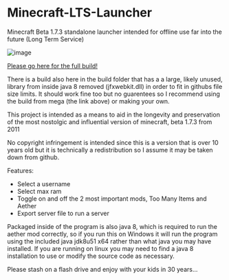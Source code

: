 # Minecraft-LTS-Launcher
Minecraft Beta 1.7.3 standalone launcher intended for offline use far into the future (Long Term Service)

![image](https://user-images.githubusercontent.com/7937950/233542642-5abe600e-39e8-4e16-912a-60dbc40f235f.png)

[Please go here for the full build!](https://mega.nz/folder/3A9h0IbK#dT_B3DR3XgOLQABWjwtczw)

There is a build also here in the build folder that has a a large, likely unused, library from inside java 8 removed (jfxwebkit.dll) in order to fit in githubs file size limits. It should work fine too but no guarentees so I recommend using the build from mega (the link above) or making your own.

This project is intended as a means to aid in the longevity and preservation of the most nostolgic and influential version of minecraft, beta 1.7.3 from 2011

No copyright infringement is intended since this is a version that is over 10 years old but it is technically a redistribution so I assume it may be taken down from github.

Features:
* Select a username
* Select max ram
* Toggle on and off the 2 most important mods, Too Many Items and Aether
* Export server file to run a server

Packaged inside of the program is also java 8, which is required to run the aether mod correctly, so if you run this on Windows it will run the program using the included java jdk8u51 x64 rather than what java you may have installed.
If you are running on linux you may need to find a java 8 installation to use or modify the source code as necessary.


Please stash on a flash drive and enjoy with your kids in 30 years...
